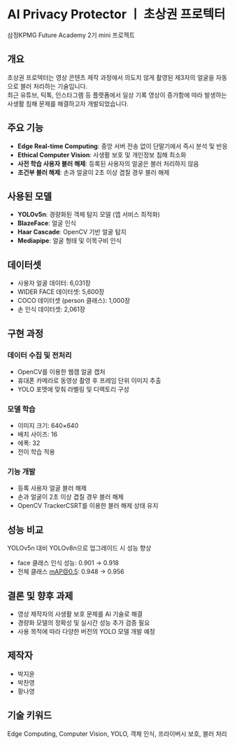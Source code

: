 # AI Privacy Protector  ㅣ   초상권 프로텍터

삼정KPMG Future Academy 2기 mini 프로젝트

## 개요
초상권 프로텍터는 영상 콘텐츠 제작 과정에서 의도치 않게 촬영된 제3자의 얼굴을 자동으로 블러 처리하는 기술입니다.  
최근 유튜브, 틱톡, 인스타그램 등 플랫폼에서 일상 기록 영상이 증가함에 따라 발생하는 사생활 침해 문제를 해결하고자 개발되었습니다.

## 주요 기능
- **Edge Real-time Computing**: 중앙 서버 전송 없이 단말기에서 즉시 분석 및 반응
- **Ethical Computer Vision**: 사생활 보호 및 개인정보 침해 최소화
- **사전 학습 사용자 블러 해제**: 등록된 사용자의 얼굴은 블러 처리하지 않음
- **조건부 블러 해제**: 손과 얼굴이 2초 이상 겹칠 경우 블러 해제

## 사용된 모델
- **YOLOv5n**: 경량화된 객체 탐지 모델 (앱 서비스 최적화)
- **BlazeFace**: 얼굴 인식
- **Haar Cascade**: OpenCV 기반 얼굴 탐지
- **Mediapipe**: 얼굴 형태 및 이목구비 인식

## 데이터셋
- 사용자 얼굴 데이터: 6,031장
- WIDER FACE 데이터셋: 5,600장
- COCO 데이터셋 (person 클래스): 1,000장
- 손 인식 데이터셋: 2,061장

## 구현 과정
### 데이터 수집 및 전처리
- OpenCV를 이용한 웹캠 얼굴 캡처
- 휴대폰 카메라로 동영상 촬영 후 프레임 단위 이미지 추출
- YOLO 포맷에 맞춰 라벨링 및 디렉토리 구성

### 모델 학습
- 이미지 크기: 640×640
- 배치 사이즈: 16
- 에폭: 32
- 전이 학습 적용

### 기능 개발
- 등록 사용자 얼굴 블러 해제
- 손과 얼굴이 2초 이상 겹칠 경우 블러 해제
- OpenCV TrackerCSRT를 이용한 블러 해제 상태 유지

## 성능 비교
YOLOv5n 대비 YOLOv8n으로 업그레이드 시 성능 향상  
- face 클래스 인식 성능: 0.901 → 0.918  
- 전체 클래스 mAP@0.5: 0.948 → 0.956

## 결론 및 향후 과제
- 영상 제작자의 사생활 보호 문제를 AI 기술로 해결
- 경량화 모델의 정확성 및 실시간 성능 추가 검증 필요
- 사용 목적에 따라 다양한 버전의 YOLO 모델 개발 예정

## 제작자
- 박지윤
- 박찬영
- 황나영

## 기술 키워드
Edge Computing, Computer Vision, YOLO, 객체 인식, 프라이버시 보호, 블러 처리
